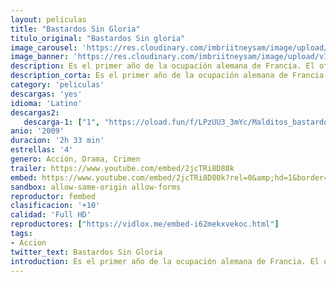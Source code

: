 ```yaml
---
layout: peliculas
title: "Bastardos Sin Gloria"
titulo_original: "Bastardos Sin gloria"
image_carousel: 'https://res.cloudinary.com/imbriitneysam/image/upload/v1545453216/bastardos-poster-min.jpg'
image_banner: 'https://res.cloudinary.com/imbriitneysam/image/upload/v1545453217/bastardos-banner-min.jpg'
description: Es el primer año de la ocupación alemana de Francia. El oficial aliado, teniente Aldo Raine (Brad Pitt) ensambla un equipo de soldados judíos para cometer actos violentos en contra de los nazis, incluyendo la toma de cabelleras. Él y sus hombres unen fuerzas con Bridget von Hammersmark, una actriz alemana y un agente encubierto, para derrocar a los líderes del Tercer Reich. Sus destinos convergen con la dueña de teatro Shosanna Dreyfus, quien busca vengar la ejecución de su familia.
description_corta: Es el primer año de la ocupación alemana de Francia. El oficial aliado, teniente Aldo Raine (Brad Pitt) ensambla un equipo de soldados judíos para cometer actos violentos en contra de los nazis, incluyendo la toma de cabelleras. Él y...
category: 'peliculas'
descargas: 'yes'
idioma: 'Latino'
descargas2:
   descarga-1: ["1", "https://oload.fun/f/LPzUU3_3mYc/Malditos_bastardos.mp4", "https://www.google.com/s2/favicons?domain=openload.co","OpenLoad","https://res.cloudinary.com/imbriitneysam/image/upload/v1541473684/mexico.png", "Latino", "Full HD"]
anio: '2009'
duracion: '2h 33 min'
estrellas: '4'
genero: Acción, Drama, Crimen
trailer: https://www.youtube.com/embed/2jcTRi8D80k
embed: https://www.youtube.com/embed/2jcTRi8D80k?rel=0&amp;hd=1&border=0&wmode=opaque&enablejsapi=1&modestbranding=1&controls=1&showinfo=1
sandbox: allow-same-origin allow-forms
reproductor: fembed
clasificacion: '+10'
calidad: 'Full HD'
reproductores: ["https://vidlox.me/embed-i62mekxvekoc.html"]
tags:
- Accion
twitter_text: Bastardos Sin Gloria
introduction: Es el primer año de la ocupación alemana de Francia. El oficial aliado, teniente Aldo Raine (Brad Pitt) ensambla un equipo de soldados judíos para cometer actos violentos en contra de los nazis, incluyendo la toma de cabelleras. Él y...
---
```












